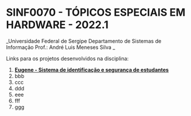 # SINF0070 - TÓPICOS ESPECIAIS EM HARDWARE  - 2022.1

_Universidade Federal de Sergipe
Departamento de Sistemas de Informação
Prof.: André Luis Meneses Silva
_

Links para os projetos desenvolvidos na disciplina:

1. **[Eugene - Sistema de identificação e segurança de estudantes](https://github.com/Sinu-Tech/Eugene)**
2. bbb
3. ccc
4. ddd
5. eee
6. fff
7. ggg
